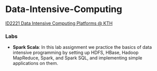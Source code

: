 # Data-Intensive-Computing
[ID2221 Data Intensive Computing Platforms @ KTH](https://id2221kth.github.io)

### Labs
* **Spark Scala**: In this lab assignment we practice the basics of data intensive programming by setting up HDFS, HBase, Hadoop MapReduce, Spark, and Spark SQL, and implementing simple applications on them.  
